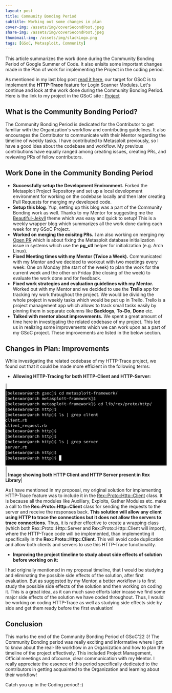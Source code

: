 ```yaml
---
layout: post
title: Community Bonding Period
subtitle: Working out some changes in plan
cover-img: /assets/img/coverSecondPost.jpeg
share-img: /assets/img/coverSecondPost.jpeg
thumbnail-img: /assets/img/slackLogo.png
tags: [GSoC, Metasploit, Community]
---
```

  
This article summarizes the work done during the Community Bonding Period of Google Summer of Code. It also enlsits some important changes made in the Plan of work for implementing the Project in the coding period.  
  
As mentioned in my last blog post [read it here](https://3v3ryone.github.io/gsoc/2022-06-02-introduction/), our target for GSoC is to implement the **HTTP-Trace** feature for Login Scanner Modules. Let's continue and look at the work done during the Community Bonding Period. Here is the link to my project in the GSoC site : [Project](https://summerofcode.withgoogle.com/programs/2022/projects/I4PxrljP)  
  
## What is the Community Bonding Period? 
The Community Bonding Period is dedicated for the Contributor to get familiar with the Organization's workflow and contributing guidelines. It also encourages the Contributor to communicate with their Mentor regarding the timeline of weekly tasks. I have contributed to Metasploit previously, so I have a good idea about the codebase and workflow. My previous contributions have equally ranged among creating issues, creating PRs, and reviewing PRs of fellow contributors.  
  
## Work Done in the Community Bonding Period  
  
* **Successfully setup the Development Environment.** Forked the Metasploit Project Repository and set up a local development environment for working on the codebase locally and then later creating Pull Requests for merging my developed code.  
* **Setup this blog**. Yup, setting up this blog was a part of the Community Bonding work as well. Thanks to my Mentor for suggesting me the [Beautiful-Jekyll](https://github.com/daattali/beautiful-jekyll) theme which was easy and quick to setup! This is a weekly wrapper blog which summarizes all the work done during each week for my GSoC Project.  
* **Worked on merging the exisitng PRs.** I am also working on merging my [Open PR](https://github.com/rapid7/metasploit-framework/pull/16094) which is about fixing the Metasploit database initialization issue in systems which use the **pg_ctl** helper for initialization (e.g. Arch Linux).  
* **Fixed Meeting times with my Mentor (Twice a Week).** Communicated with my Mentor and we decided to workout with two meetings every week: One on Monday (the start of the week) to plan the work for the current week and the other on Friday (the closing of the week) to evaluate the work done and for feedback.  
* **Fixed work strategies and evaluation guidelines with my Mentor.** Worked out with my Mentor and we decided to use the **Trello** app for tracking my work throughout the project. We would be dividing the whole project in weekly tasks which would be put up in Trello. Trello is a project management app which allows to track small tasks easily by pinning them in separate columns like **Backlogs**, **To-Do**, **Done** etc.  
* **Talked with mentor about improvements.** We spent a great amount of time here in investigating the related codebase of my project. This led us in realizing some improvements which we can work upon as a part of my GSoC project. These improvements are listed in the below section.  
  
## Changes in Plan: Improvements  
  
While investigating the related codebase of my HTTP-Trace project, we found out that it could be made more efficient in the following terms:  
  
* **Allowing HTTP-Tracing for both HTTP-Client and HTTP-Server:**  
  
| ![serverClientImage](../assets/img/secondPostServerClient.png) |  
| <b>Image showing both HTTP Client and HTTP Server present in Rex Library</b>|
  
As I have mentioned in my proposal, my original solution for implementing HTTP-Trace feature was to include it in the [Rex::Proto::Http::Client](https://github.com/rapid7/metasploit-framework/blob/e957e0ea807c52d960cb8cf5b7c56fc0bee884d8/lib/rex/proto/http/client.rb) class. It is because all the modules like Auxiliary, Exploits, Gather Modules etc. make a call to the **Rex::Proto::Http::Client** class for sending the requests to the server and receive the responses back. **This solution will allow any client using HTTP to trace the connections but it does not allow the servers to trace connections.** Thus, it is rather effective to create a wrapping class (which both Rex::Proto::Http::Server and Rex::Proto::Http::Client will import), where the HTTP-Trace code will be implemented, than implementing it specifically in the **Rex::Proto::Http::Client**. This will avoid code duplication and allow both clients and servers to use this HTTP-Trace functionality.  
  
* **Improving the project timeline to study about side effects of solution before working on it:**  
  
I had originally mentioned in my proposal timeline, that I would be studying and eliminating the possible side effects of the solution, after first evaluation. But as suggested by my Mentor, a better workflow is to first study the possible side effects of the solution and then working on coding it. This is a great idea, as it can much save efforts later incase we find some major side effects of the solution we have coded throughout. Thus, I would be working on coding HTTP-Trace as well as studying side effects side by side and get them ready before the first evaluation!  
  
## Conclusion  
  
This marks the end of the Community Bonding Period of GSoC'22 :)! The Community Bonding period was really exciting and informative where I got to know about the real-life workflow in an Organization and how to plan the timeline of the project effectively. This included Project Management, Official meetings and ofcourse, clear communication with my Mentor. I really appreciate the essence of this period specifically dedicated to the contributors in getting acquainted to the Organization and learning about their workflow!  
  
Catch you up in the Coding period! :)
